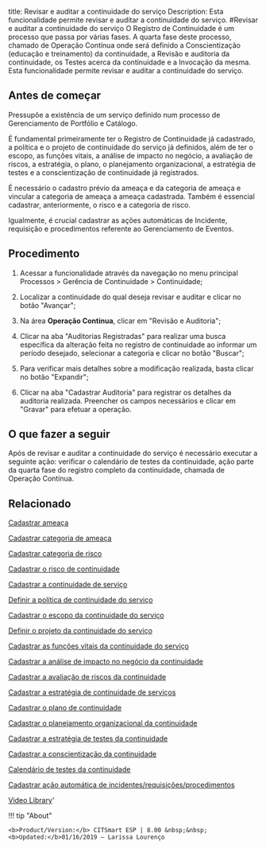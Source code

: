 title: Revisar e auditar a continuidade do serviço
Description: Esta funcionalidade permite revisar e auditar a continuidade do serviço.
#Revisar e auditar a continuidade do serviço
O Registro de Continuidade é um processo que passa por várias fases. A quarta fase deste processo, chamado de Operação Contínua onde será definido a Conscientização (educação e treinamento) da continuidade, a Revisão e auditoria da continuidade, os Testes acerca da continuidade e a Invocação da mesma. Esta funcionalidade permite revisar e auditar a continuidade do serviço.

Antes de começar
----------------

Pressupõe a existência de um serviço definido num processo de Gerenciamento de
Portfólio e Catálogo.

É fundamental primeiramente ter o Registro de Continuidade já cadastrado, a
política e o projeto de continuidade do serviço já definidos, além de ter o
escopo, as funções vitais, a análise de impacto no negócio, a avaliação de
riscos, a estratégia, o plano, o planejamento organizacional, a estratégia de
testes e a conscientização de continuidade já registrados.

É necessário o cadastro prévio da ameaça e da categoria de ameaça e vincular a
categoria de ameaça a ameaça cadastrada. Também é essencial cadastrar,
anteriormente, o risco e a categoria de risco.

Igualmente, é crucial cadastrar as ações automáticas de Incidente, requisição e
procedimentos referente ao Gerenciamento de Eventos.

Procedimento
------------

1.  Acessar a funcionalidade através da navegação no menu principal Processos \>
    Gerência de Continuidade \> Continuidade;

2.  Localizar a continuidade do qual deseja revisar e auditar e clicar no botão
    "Avançar";

3.  Na área **Operação Continua**, clicar em "Revisão e Auditoria";

4.  Clicar na aba "Auditorias Registradas" para realizar uma busca específica da
    alteração feita no registro de continuidade ao informar um período desejado,
    selecionar a categoria e clicar no botão "Buscar";

5.  Para verificar mais detalhes sobre a modificação realizada, basta clicar no
    botão "Expandir";

6.  Clicar na aba "Cadastrar Auditoria" para registrar os detalhes da auditoria
    realizada. Preencher os campos necessários e clicar em "Gravar" para efetuar
    a operação.

O que fazer a seguir
--------------------

Após de revisar e auditar a continuidade do serviço é necessário executar a
seguinte ação: verificar o calendário de testes da continuidade, ação parte da
quarta fase do registro completo da continuidade, chamada de Operação Contínua.

Relacionado
------------

[Cadastrar ameaça](/pt-br/citsmart-esp-8/processes/continuity/use/register-threat.html)

[Cadastrar categoria de ameaça](/pt-br/citsmart-esp-8/processes/continuity/use/threat-category.html)

[Cadastrar categoria de risco](/pt-br/citsmart-esp-8/processes/continuity/use/risk-category.html)

[Cadastrar o risco de continuidade](/pt-br/citsmart-esp-8/processes/continuity/use/register-continuity-risk.html)

[Cadastrar a continuidade de serviço](/pt-br/citsmart-esp-8/processes/continuity/use/register-service-continuity.html)

[Definir a política de continuidade do serviço](/pt-br/citsmart-esp-8/processes/continuity/use/continuity-policy.html)

[Cadastrar o escopo da continuidade do serviço](/pt-br/citsmart-esp-8/processes/continuity/use/service-continuity-scope.html)

[Definir o projeto da continuidade do serviço](/pt-br/citsmart-esp-8/processes/continuity/use/service-continuity-project.html)

[Cadastrar as funções vitais da continuidade do serviço](/pt-br/citsmart-esp-8/processes/continuity/use/continuity-vital-functions.html)

[Cadastrar a análise de impacto no negócio da continuidade](/pt-br/citsmart-esp-8/processes/continuity/use/impact-analysis-continuity-business.html)

[Cadastrar a avaliação de riscos da continuidade](/pt-br/citsmart-esp-8/processes/continuity/use/continuity-risk-evaluation.html)

[Cadastrar a estratégia de continuidade de serviços](/pt-br/citsmart-esp-8/processes/continuity/use/service-continuity-strategy.html)

[Cadastrar o plano de continuidade](/pt-br/citsmart-esp-8/processes/continuity/use/continuity-plan.html)

[Cadastrar o planejamento organizacional da continuidade](/pt-br/citsmart-esp-8/processes/continuity/use/continuity-organizational-planning.html)

[Cadastrar a estratégia de testes da continuidade](/pt-br/citsmart-esp-8/processes/continuity/use/continuity-test-registration.html)

[Cadastrar a conscientização da continuidade](/pt-br/citsmart-esp-8/processes/continuity/use/continuity-awareness.html)

[Calendário de testes da continuidade](/pt-br/citsmart-esp-8/processes/continuity/use/continuity-test-calendar.html)

[Cadastrar ação automática de incidentes/requisições/procedimentos](/pt-br/citsmart-esp-8/additional-features/automation-of-operation/configuration/register-automatic-actions-incident-request-procedure.html)

<i class='fa fa-youtube-play  fa-2x' style='color:#97ce17;vertical-align: middle;'> </i> [Video Library](https://www.youtube.com/playlist?list=PLB5qK2uzf2RPHLLyCQ9CqOeIt08azAa6k)'

!!! tip "About"

    <b>Product/Version:</b> CITSmart ESP | 8.00 &nbsp;&nbsp;
    <b>Updated:</b>01/16/2019 – Larissa Lourenço

